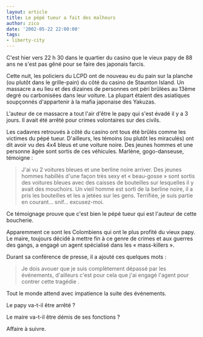 ```yaml
---
layout: article
title: Le pépé tueur a fait des malheurs
author: zico
date: '2002-05-22 22:00:00'
tags:
- liberty-city
---
```


C'est hier vers 22 h 30 dans le quartier du casino que le vieux papy de 88 ans ne s'est pas gêné pour se faire des japonais farcis.

Cette nuit, les policiers du LCPD ont de nouveau eu du pain sur la planche (ou plutôt dans le grille-pain) du côté du casino de Staunton Island. Un massacre a eu lieu et des dizaines de personnes ont péri brûlées au 13ème degré ou carbonisées dans leur voiture. La plupart étaient des asiatiques soupçonnés d'appartenir à la mafia japonaise des Yakuzas.

L'auteur de ce massacre a tout l'air d'être le papy qui s'est évadé il y a 3 jours. Il avait été arrêté pour crimes volontaires sur des civils.

Les cadavres retrouvés à côté du casino ont tous été brûlés comme les victimes du pépé tueur. D'ailleurs, les témoins (ou plutôt les miraculés) ont dit avoir vu des 4x4 bleus et une voiture noire. Des jeunes hommes et une personne âgée sont sortis de ces véhicules. Marlène, gogo-danseuse, témoigne :

> J'ai vu 2 voitures bleues et une berline noire arriver. Des jeunes hommes habillés d'une façon très sexy et « beau-gosse » sont sortis des voitures bleues avec des caisses de bouteilles sur lesquelles il y avait des mouchoirs. Un vieil homme est sorti de la berline noire, il a pris les bouteilles et les a jetées sur les gens. Terrifiée, je suis partie en courant... snif... excusez-moi.

Ce témoignage prouve que c'est bien le pépé tueur qui est l'auteur de cette boucherie.

Apparemment ce sont les Colombiens qui ont le plus profité du vieux papy. Le maire, toujours décidé à mettre fin à ce genre de crimes et aux guerres des gangs, a engagé un agent spécialisé dans les « mass-killers ».

Durant sa conférence de presse, il a ajouté ces quelques mots :

> Je dois avouer que je suis complètement dépassé par les événements, d'ailleurs c'est pour cela que j'ai engagé l'agent pour contrer cette tragédie .

Tout le monde attend avec impatience la suite des événements.

Le papy va-t-il être arrêté ?

Le maire va-t-il être démis de ses fonctions ?

Affaire à suivre.

<!--kg-card-end: markdown-->
